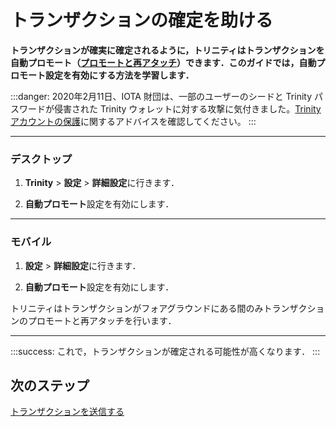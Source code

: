 # トランザクションの確定を助ける
<!-- # Help your transactions to be confirmed -->

**トランザクションが確実に確定されるように，トリニティはトランザクションを自動プロモート（[プロモートと再アタッチ](root://getting-started/0.1/transactions/reattach-rebroadcast-promote.md)）できます．このガイドでは，自動プロモート設定を有効にする方法を学習します．**
<!-- **To make sure that transactions are confirmed, Trinity can auto-promote ([promote and reattach](root://getting-started/0.1/transactions/reattach-rebroadcast-promote.md)) them. In this guide, you learn how to enable the auto-promotion setting.** -->

:::danger:
2020年2月11日、IOTA 財団は、一部のユーザーのシードと Trinity パスワードが侵害された Trinity ウォレットに対する攻撃に気付きました。[Trinity アカウントの保護](../how-to-guides/protect-trinity-account.md)に関するアドバイスを確認してください。
:::
<!-- :::danger: -->
<!-- On 11 February 2020, the IOTA Foundation became aware of an attack on the Trinity wallet, during which some users’ seeds and Trinity passwords were compromised. Please check our advice for [protecting your Trinity account](../how-to-guides/protect-trinity-account.md). -->
<!-- ::: -->

--------------------
### デスクトップ
<!-- ### Desktop -->

1. **Trinity** > **設定** > **詳細設定**に行きます．
<!-- 1. Go to **Trinity** > **Settings** > **Advanced settings** -->
2. **自動プロモート**設定を有効にします．
  <!-- 2. Enable the **Auto-promotion** setting -->
---
### モバイル
<!-- ### Mobile -->

1. **設定** > **詳細設定**に行きます．
<!-- 1. Go to **Settings** > **Account management** -->
2. **自動プロモート**設定を有効にします．
<!-- 2. Enable the **Auto-promotion** setting -->

トリニティはトランザクションがフォアグラウンドにある間のみトランザクションのプロモートと再アタッチを行います．
<!-- Trinity promotes and reattaches transactions only while it's in the foreground. -->
--------------------

:::success:
これで，トランザクションが確定される可能性が高くなります．
:::
<!-- :::success: -->
<!-- Now your transactions have a better chance of being confirmed. -->
<!-- ::: -->

## 次のステップ
<!-- ## Next steps -->

[トランザクションを送信する](../how-to-guides/send-a-transaction.md)
<!-- [Send a transaction](../how-to-guides/send-a-transaction.md) -->
